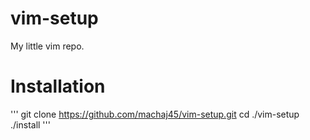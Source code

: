 # vim-setup
My little vim repo.
# Installation
'''
git clone https://github.com/machaj45/vim-setup.git
cd ./vim-setup
./install
'''
